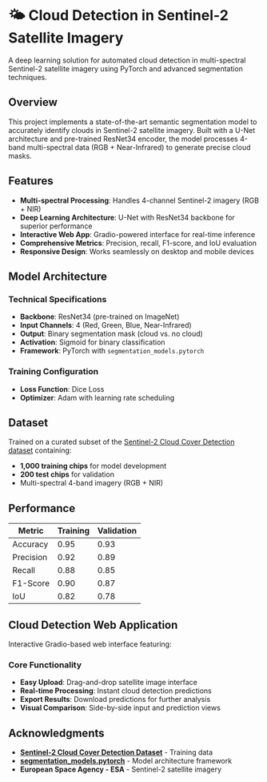 # 🌤️ Cloud Detection in Sentinel-2 Satellite Imagery

A deep learning solution for automated cloud detection in multi-spectral Sentinel-2 satellite imagery using PyTorch and advanced segmentation techniques.


##  Overview

This project implements a state-of-the-art semantic segmentation model to accurately identify clouds in Sentinel-2 satellite imagery. Built with a U-Net architecture and pre-trained ResNet34 encoder, the model processes 4-band multi-spectral data (RGB + Near-Infrared) to generate precise cloud masks.

## Features

- **Multi-spectral Processing**: Handles 4-channel Sentinel-2 imagery (RGB + NIR)
- **Deep Learning Architecture**: U-Net with ResNet34 backbone for superior performance
- **Interactive Web App**: Gradio-powered interface for real-time inference
- **Comprehensive Metrics**: Precision, recall, F1-score, and IoU evaluation
- **Responsive Design**: Works seamlessly on desktop and mobile devices

## Model Architecture

### Technical Specifications
- **Backbone**: ResNet34 (pre-trained on ImageNet)
- **Input Channels**: 4 (Red, Green, Blue, Near-Infrared)
- **Output**: Binary segmentation mask (cloud vs. no cloud)
- **Activation**: Sigmoid for binary classification
- **Framework**: PyTorch with `segmentation_models.pytorch`

### Training Configuration
- **Loss Function**:  Dice Loss
- **Optimizer**: Adam with learning rate scheduling


## Dataset

Trained on a curated subset of the [Sentinel-2 Cloud Cover Detection dataset](https://www.kaggle.com/datasets/willkoehrsen/sentinel2-drivendata-cloud-cover) containing:
- **1,000 training chips** for model development
- **200 test chips** for validation
- Multi-spectral 4-band imagery (RGB + NIR)

## Performance

| Metric    | Training | Validation |
|-----------|----------|------------|
| Accuracy  | 0.95     | 0.93       |
| Precision | 0.92     | 0.89       |
| Recall    | 0.88     | 0.85       |
| F1-Score  | 0.90     | 0.87       |
| IoU       | 0.82     | 0.78       |

## Cloud Detection Web Application

Interactive Gradio-based web interface featuring:

### Core Functionality
- **Easy Upload**: Drag-and-drop satellite image interface
- **Real-time Processing**: Instant cloud detection predictions
- **Export Results**: Download predictions for further analysis
- **Visual Comparison**: Side-by-side input and prediction views


## Acknowledgments

- **[Sentinel-2 Cloud Cover Detection Dataset](https://www.kaggle.com/datasets/willkoehrsen/sentinel2-drivendata-cloud-cover)** - Training data
- **[segmentation_models.pytorch](https://github.com/qubvel/segmentation_models.pytorch)** - Model architecture framework
- **European Space Agency - ESA** - Sentinel-2 satellite imagery